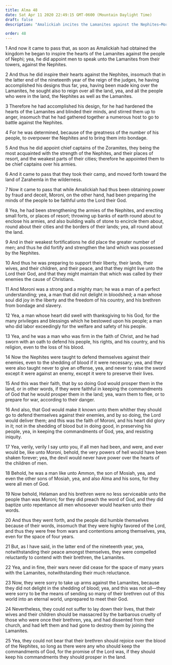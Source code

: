 ```yaml
---
title: Alma 48
date: Sat Apr 11 2020 22:49:15 GMT-0600 (Mountain Daylight Time)
draft: false
description: "Amalickiah incites the Lamanites against the Nephites—Moroni prepares his people to defend the cause of the Christians—He rejoices in liberty and freedom and is a mighty man of God. About 72 B.C."

order: 48
---
```

    
1 And now it came to pass that, as soon as Amalickiah had obtained the kingdom he began to inspire the hearts of the Lamanites against the people of Nephi; yea, he did appoint men to speak unto the Lamanites from their towers, against the Nephites.

2 And thus he did inspire their hearts against the Nephites, insomuch that in the latter end of the nineteenth year of the reign of the judges, he having accomplished his designs thus far, yea, having been made king over the Lamanites, he sought also to reign over all the land, yea, and all the people who were in the land, the Nephites as well as the Lamanites.

3 Therefore he had accomplished his design, for he had hardened the hearts of the Lamanites and blinded their minds, and stirred them up to anger, insomuch that he had gathered together a numerous host to go to battle against the Nephites.

4 For he was determined, because of the greatness of the number of his people, to overpower the Nephites and to bring them into bondage.

5 And thus he did appoint chief captains of the Zoramites, they being the most acquainted with the strength of the Nephites, and their places of resort, and the weakest parts of their cities; therefore he appointed them to be chief captains over his armies.

6 And it came to pass that they took their camp, and moved forth toward the land of Zarahemla in the wilderness.

7 Now it came to pass that while Amalickiah had thus been obtaining power by fraud and deceit, Moroni, on the other hand, had been preparing the minds of the people to be faithful unto the Lord their God.

8 Yea, he had been strengthening the armies of the Nephites, and erecting small forts, or places of resort; throwing up banks of earth round about to enclose his armies, and also building walls of stone to encircle them about, round about their cities and the borders of their lands; yea, all round about the land.

9 And in their weakest fortifications he did place the greater number of men; and thus he did fortify and strengthen the land which was possessed by the Nephites.

10 And thus he was preparing to support their liberty, their lands, their wives, and their children, and their peace, and that they might live unto the Lord their God, and that they might maintain that which was called by their enemies the cause of Christians.

11 And Moroni was a strong and a mighty man; he was a man of a perfect understanding; yea, a man that did not delight in bloodshed; a man whose soul did joy in the liberty and the freedom of his country, and his brethren from bondage and slavery.

12 Yea, a man whose heart did swell with thanksgiving to his God, for the many privileges and blessings which he bestowed upon his people; a man who did labor exceedingly for the welfare and safety of his people.

13 Yea, and he was a man who was firm in the faith of Christ, and he had sworn with an oath to defend his people, his rights, and his country, and his religion, even to the loss of his blood.

14 Now the Nephites were taught to defend themselves against their enemies, even to the shedding of blood if it were necessary; yea, and they were also taught never to give an offense, yea, and never to raise the sword except it were against an enemy, except it were to preserve their lives.

15 And this was their faith, that by so doing God would prosper them in the land, or in other words, if they were faithful in keeping the commandments of God that he would prosper them in the land; yea, warn them to flee, or to prepare for war, according to their danger.

16 And also, that God would make it known unto them whither they should go to defend themselves against their enemies, and by so doing, the Lord would deliver them; and this was the faith of Moroni, and his heart did glory in it; not in the shedding of blood but in doing good, in preserving his people, yea, in keeping the commandments of God, yea, and resisting iniquity.

17 Yea, verily, verily I say unto you, if all men had been, and were, and ever would be, like unto Moroni, behold, the very powers of hell would have been shaken forever; yea, the devil would never have power over the hearts of the children of men.

18 Behold, he was a man like unto Ammon, the son of Mosiah, yea, and even the other sons of Mosiah, yea, and also Alma and his sons, for they were all men of God.

19 Now behold, Helaman and his brethren were no less serviceable unto the people than was Moroni; for they did preach the word of God, and they did baptize unto repentance all men whosoever would hearken unto their words.

20 And thus they went forth, and the people did humble themselves because of their words, insomuch that they were highly favored of the Lord, and thus they were free from wars and contentions among themselves, yea, even for the space of four years.

21 But, as I have said, in the latter end of the nineteenth year, yea, notwithstanding their peace amongst themselves, they were compelled reluctantly to contend with their brethren, the Lamanites.

22 Yea, and in fine, their wars never did cease for the space of many years with the Lamanites, notwithstanding their much reluctance.

23 Now, they were sorry to take up arms against the Lamanites, because they did not delight in the shedding of blood; yea, and this was not all—they were sorry to be the means of sending so many of their brethren out of this world into an eternal world, unprepared to meet their God.

24 Nevertheless, they could not suffer to lay down their lives, that their wives and their children should be massacred by the barbarous cruelty of those who were once their brethren, yea, and had dissented from their church, and had left them and had gone to destroy them by joining the Lamanites.

25 Yea, they could not bear that their brethren should rejoice over the blood of the Nephites, so long as there were any who should keep the commandments of God, for the promise of the Lord was, if they should keep his commandments they should prosper in the land.
